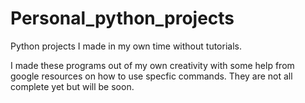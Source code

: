 # Personal_python_projects
Python projects I made in my own time without tutorials.

I made these programs out of my own creativity with some help from google resources on how to use specfic commands. They are not all complete yet but will be soon.
